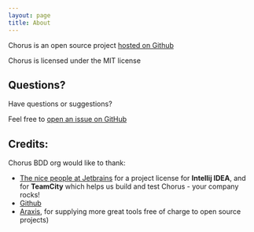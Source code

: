 ```yaml
---
layout: page
title: About
---
```


Chorus is an open source project [hosted on Github](https://github.com/Chorus-bdd/Chorus)

Chorus is licensed under the MIT license

## Questions?

Have questions or suggestions?

Feel free to [open an issue on GitHub](https://github.com/Chorus-bdd/Chorus/issues)


## Credits:

Chorus BDD org would like to thank:

* [The nice people at Jetbrains](https://www.jetbrains.com/) for a project license for **Intellij IDEA**, and for **TeamCity** which helps us build and test Chorus - your company rocks!
* [Github](https://github.com)
* [Araxis](https://www.araxis.com/), for supplying more great tools free of charge to open source projects)




